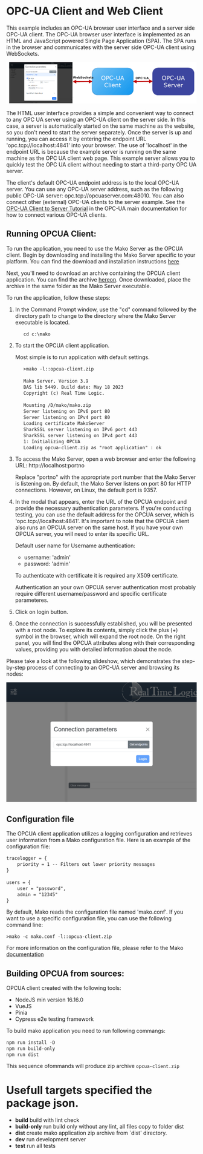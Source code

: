 # OPC-UA Client and Web Client

This example includes an OPC-UA browser user interface and a server
side OPC-UA client. The OPC-UA browser user interface is implemented
as an HTML and JavaScript powered Single Page Application (SPA). The
SPA runs in the browser and communicates with the server side OPC-UA
client using WebSockets.

![OPC-UA Web Client Block Diagram](web-client-opc-ua.png)

The HTML user interface provides a simple and convenient way to
connect to any OPC UA server using an OPC-UA client on the server
side. In this case, a server is automatically started on the same
machine as the website, so you don't need to start the server
separately. Once the server is up and running, you can access it
by entering the endpoint URL 'opc.tcp://localhost:4841' into your
browser. The use of 'localhost' in the endpoint URL is because the
example server is running on the same machine as the OPC UA client
web page. This example server allows you to quickly test the OPC UA
client without needing to start a third-party OPC UA server.

The client's default OPC-UA endpoint address is to the local OPC-UA
server. You can use any OPC-UA server address, such as the following
public OPC-UA server: opc.tcp://opcuaserver.com:48010. You can also
connect other (external) OPC-UA clients to the server example. See
the [OPC-UA Client to Server Tutorial](https://realtimelogic.com/ba/opcua/thirdparty_clients.html)
in the OPC-UA main documentation for how to connect various OPC-UA
clients.

## Running OPCUA Client:

To run the application, you need to use the Mako Server as the OPCUA client. Begin by downloading and installing the Mako Server specific to your platform. You can find the download and installation instructions [here](https://makoserver.net/download/overview/)


Next, you'll need to download an archive containing the OPCUA client application. You can find the archive [hereon](https://github.com/RealTimeLogic/opcua-client/releases). Once downloaded, place the archive in the same folder as the Mako Server executable.

To run the application, follow these steps:

1. In the Command Prompt window, use the "cd" command followed by the directory path to change to the directory where the Mako Server executable is located.

   ```
      cd c:\mako
   ```

2. To start the OPCUA client application.

   Most simple is to run application with default settings.
   ```
      >mako -l::opcua-client.zip

      Mako Server. Version 3.9
      BAS lib 5449. Build date: May 18 2023
      Copyright (c) Real Time Logic.

      Mounting /D/mako/mako.zip
      Server listening on IPv6 port 80
      Server listening on IPv4 port 80
      Loading certificate MakoServer
      SharkSSL server listening on IPv6 port 443
      SharkSSL server listening on IPv4 port 443
      1: Initializing OPCUA
      Loading opcua-client.zip as "root application" : ok
   ```

3. To access the Mako Server, open a web browser and enter the following URL: http://localhost:portno

   Replace "portno" with the appropriate port number that the Mako
   Server is listening on. By default, the Mako Server listens on
   port 80 for HTTP connections. However, on Linux, the default
   port is 9357.

4. In the modal that appears, enter the URL of the OPCUA endpoint
   and provide the necessary authentication parameters. If you're
   conducting testing, you can use the default address for the
   OPCUA server, which is 'opc.tcp://localhost:4841'. It's important
   to note that the OPCUA client also runs an OPCUA server on the
   same host. If you have your own OPCUA server, you will need to
   enter its specific URL.

   Default user name for Username authentication:
   - username: 'admin'
   - password: 'admin'

   To authenticate with certificate it is required any X509 certificate.

   Authentication an your own OPCUA server authentication most probably require different
   username/password and specific certificate parameteres.

5. Click on login button.

6. Once the connection is successfully established, you will be presented with a root node. To explore its contents, simply click the plus (+) symbol in the browser, which will expand the root node. On the right panel, you will find the OPCUA attributes along with their corresponding values, providing you with detailed information about the node.

Please take a look at the following slideshow, which demonstrates the step-by-step process of connecting to an OPC-UA server and browsing its nodes:

![OPC-UA Web Client Slides](web-client-slides.gif)


## Configuration file

The OPCUA client application utilizes a logging configuration and
retrieves user information from a Mako configuration file. Here is
an example of the configuration file:

```
tracelogger = {
    priority = 1 -- Filters out lower priority messages
}

users = {
    user = "password",
    admin = "12345"
}
```

By default, Mako reads the configuration file named 'mako.conf'. If you want to
use a specific configuration file, you can use the following command line:

```
>mako -c mako.conf -l::opcua-client.zip
```

For more information on the configuration file, please refer to the Mako [documentation](https://realtimelogic.com/ba/doc/en/Mako.html#TraceLogger)


## Building OPCUA from sources:

OPCUA client created with the following tools:
- NodeJS min version 16.16.0
- VueJS
- Pinia
- Cypress e2e testing framework

To build mako application you need to run following commangs:

```
npm run install -D
npm run build-only
npm run dist
```

This sequence ofommands will produce zip archive `opcua-client.zip`

# Usefull targets specified the package json.

- **build** build with lint check
- **build-only** run build only without any lint, all files copy to folder dist
- **dist** create mako application zip archive from `dist' directory.
- **dev**   run development server
- **test**  run all tests
